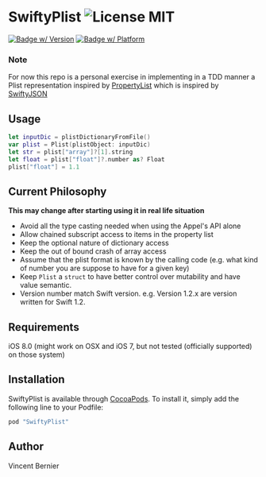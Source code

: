 # SwiftyPlist ![License MIT](https://img.shields.io/cocoapods/l/SwiftyPlist.svg)

[![Badge w/ Version](https://img.shields.io/cocoapods/v/SwiftyPlist.svg)](http://cocoadocs.org/docsets/SwiftyPlist/2.0.0/)
[![Badge w/ Platform](https://img.shields.io/cocoapods/p/SwiftyPlist.svg)](http://cocoadocs.org/docsets/SwiftyPlist/)

### Note

For now this repo is a personal exercise in implementing in a TDD manner a Plist representation inspired by [PropertyList](https://github.com/monyschuk/PropertyList) which is inspired by [SwiftyJSON](https://github.com/SwiftyJSON/SwiftyJSON)

## Usage
```Swift
let inputDic = plistDictionaryFromFile()
var plist = Plist(plistObject: inputDic)
let str = plist["array"]?[1].string
let float = plist["float"]?.number as? Float
plist["float"] = 1.1
```
## Current Philosophy
**This may change after starting using it in real life situation**
* Avoid all the type casting needed when using the Appel's API alone
* Allow chained subscript access to items in the property list
* Keep the optional nature of dictionary access
* Keep the out of bound crash of array access
* Assume that the plist format is known by the calling code (e.g. what kind of number you are suppose to have for a given key)
* Keep `Plist` a `struct` to have better control over mutability and have value semantic.
* Version number match Swift version. e.g. Version 1.2.x are version written for Swift 1.2.

## Requirements

iOS 8.0 (might work on OSX and iOS 7, but not tested (officially supported) on those system)

## Installation

SwiftyPlist is available through [CocoaPods](http://cocoapods.org). To install
it, simply add the following line to your Podfile:

```ruby
pod "SwiftyPlist"
```

## Author

Vincent Bernier

